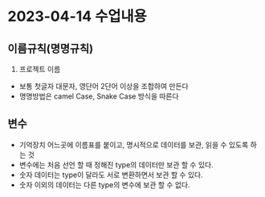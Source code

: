 # 2023-04-14 수업내용

## 이름규칙(명명규칙)
1. 프로젝트 이름
- 보통 첫글자 대문자, 영단어 2단어 이상을 조합하여 만든다
- 명명방법은 camel Case, Snake Case 방식을 따른다

## 변수
- 기억장치 어느곳에 이름표를 붙이고, 명시적으로 데이터를 
  보관, 읽을 수 있도록 하는 것
- 변수에는 처음 선언 할 때 정해진 type의 데이터만 보관 할 수 있다.
- 숫자 데이터는 type이 달라도 서로 변환하면서 보관 할 수 있다.
- 숫자 이외의 데이터는 다른 type의 변수에 보관 할 수 없다. 
